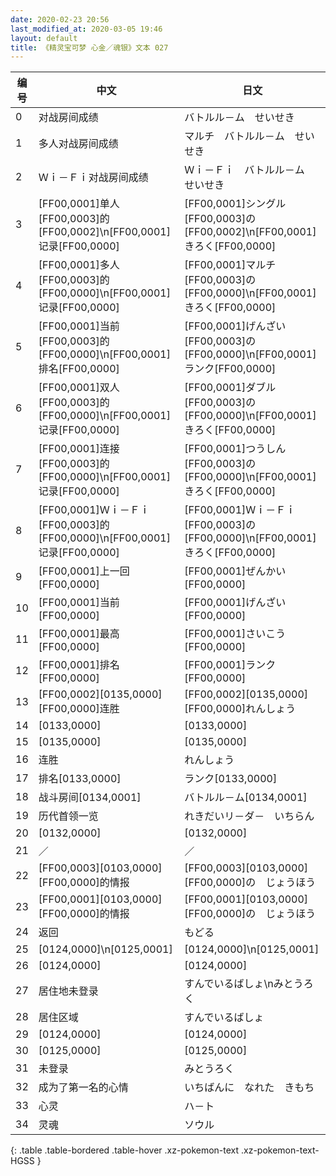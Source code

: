 ```yaml
---
date: 2020-02-23 20:56
last_modified_at: 2020-03-05 19:46
layout: default
title: 《精灵宝可梦 心金／魂银》文本 027
---
```

| 编号 | 中文 | 日文 |
| ---- | ---- | ---- |
| 0 | 对战房间成绩 | バトルル－ム　せいせき |
| 1 | 多人对战房间成绩 | マルチ　バトルル－ム　せいせき |
| 2 | Ｗｉ－Ｆｉ对战房间成绩 | Ｗｉ－Ｆｉ　バトルル－ム　せいせき |
| 3 | [FF00,0001]单人[FF00,0003]的[FF00,0002]\n[FF00,0001]记录[FF00,0000] | [FF00,0001]シングル[FF00,0003]の[FF00,0002]\n[FF00,0001]きろく[FF00,0000] |
| 4 | [FF00,0001]多人[FF00,0003]的[FF00,0000]\n[FF00,0001]记录[FF00,0000] | [FF00,0001]マルチ[FF00,0003]の[FF00,0000]\n[FF00,0001]きろく[FF00,0000] |
| 5 | [FF00,0001]当前[FF00,0003]的[FF00,0000]\n[FF00,0001]排名[FF00,0000] | [FF00,0001]げんざい[FF00,0003]の[FF00,0000]\n[FF00,0001]ランク[FF00,0000] |
| 6 | [FF00,0001]双人[FF00,0003]的[FF00,0000]\n[FF00,0001]记录[FF00,0000] | [FF00,0001]ダブル[FF00,0003]の[FF00,0000]\n[FF00,0001]きろく[FF00,0000] |
| 7 | [FF00,0001]连接[FF00,0003]的[FF00,0000]\n[FF00,0001]记录[FF00,0000] | [FF00,0001]つうしん[FF00,0003]の[FF00,0000]\n[FF00,0001]きろく[FF00,0000] |
| 8 | [FF00,0001]Ｗｉ－Ｆｉ[FF00,0003]的[FF00,0000]\n[FF00,0001]记录[FF00,0000] | [FF00,0001]Ｗｉ－Ｆｉ[FF00,0003]の[FF00,0000]\n[FF00,0001]きろく[FF00,0000] |
| 9 | [FF00,0001]上一回[FF00,0000] | [FF00,0001]ぜんかい[FF00,0000] |
| 10 | [FF00,0001]当前[FF00,0000] | [FF00,0001]げんざい[FF00,0000] |
| 11 | [FF00,0001]最高[FF00,0000] | [FF00,0001]さいこう[FF00,0000] |
| 12 | [FF00,0001]排名[FF00,0000] | [FF00,0001]ランク[FF00,0000] |
| 13 | [FF00,0002][0135,0000][FF00,0000]连胜 | [FF00,0002][0135,0000][FF00,0000]れんしょう |
| 14 | [0133,0000] | [0133,0000] |
| 15 | [0135,0000] | [0135,0000] |
| 16 | 连胜 | れんしょう |
| 17 | 排名[0133,0000] | ランク[0133,0000] |
| 18 | 战斗房间[0134,0001] | バトルル－ム[0134,0001] |
| 19 | 历代首领一览 | れきだいリ－ダ－　いちらん |
| 20 | [0132,0000] | [0132,0000] |
| 21 | ／ | ／ |
| 22 | [FF00,0003][0103,0000][FF00,0000]的情报 | [FF00,0003][0103,0000][FF00,0000]の　じょうほう |
| 23 | [FF00,0001][0103,0000][FF00,0000]的情报 | [FF00,0001][0103,0000][FF00,0000]の　じょうほう |
| 24 | 返回 | もどる |
| 25 | [0124,0000]\n[0125,0001] | [0124,0000]\n[0125,0001] |
| 26 | [0124,0000] | [0124,0000] |
| 27 | 居住地未登录 | すんでいるばしょ\nみとうろく |
| 28 | 居住区域 | すんでいるばしょ |
| 29 | [0124,0000] | [0124,0000] |
| 30 | [0125,0000] | [0125,0000] |
| 31 | 未登录 | みとうろく |
| 32 | 成为了第一名的心情 | いちばんに　なれた　きもち |
| 33 | 心灵 | ハ－ト |
| 34 | 灵魂 | ソウル |
{: .table .table-bordered .table-hover .xz-pokemon-text .xz-pokemon-text-HGSS }